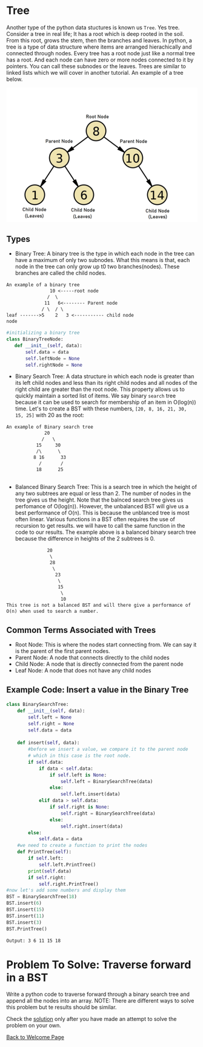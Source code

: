 # Tree
Another type of the python data stuctures is known us `Tree`. Yes tree. Consider a tree in real life; It has a root which is deep rooted in the soil. From this root, grows the stem, then the branches and leaves. In python, a tree is a type of data structure where items are arranged hierachically and connected through nodes. Every tree has a root node just like a normal tree has a root. And each node can have zero or more nodes connected to it by pointers. You can call these subnodes or the leaves. Trees are similar to linked lists which we will cover in another tutorial.
An example of a tree below.

![python tree](tree.png)

 ## Types
 - Binary Tree: A binary tree is the type in which each node in the tree can have a maximum of only two subnodes. What this means is that, each node in the tree can only grow up t0 two branches(nodes). These branches are called the child nodes. 
 ```
 An example of a binary tree
                 10 <-----root node
                /  \
               11   6<-------- Parent node
              / \  / \
leaf ------->5    2   3 <----------- child node
node
```
 ```python
 #initializing a binary tree
 class BinaryTreeNode:
    def __init__(self, data):
        self.data = data
        self.leftNode = None
        self.rightNode = None
```
 - Binary Search Tree: A data structure in which each node is greater than its left child nodes and less than its right child nodes and all nodes of the right child are greater than the root node. This property allows us to quickly maintain a sorted list of items. We say binary `search` tree because it can be used to search for membership of an item in O(log(n)) time. Let's to create a BST with these numbers, `[20, 8, 16, 21, 30, 15, 25]` with 20 as the root:
 ```
 An example of Binary search tree
               20
              /   \
            15     30
            /\      \
           8 16      33
             /       /
            18      25
                
 ```
 - Balanced Binary Search Tree: This is a search tree in which the height of any two subtrees are equal or less than 2. The number of nodes in the tree gives us the height. Note that the balnced search tree gives us perfomance of O(log(n)). However, the unbalanced BST will give us a best performance of O(n). This is because the unblanced tree is most often linear. Various functions in a BST often requires the use of recursion to get results. we will have to call the same function in the code to our results.
 The example above is a balanced binary search tree because the difference in heights of the 2 subtrees is 0.
````
               20
                \
                28
                 \
                  23
                   \ 
                   15
                    \
                    10
This tree is not a balanced BST and will there give a performance of O(n) when used to search a number.
````
## Common Terms Associated with Trees
- Root Node: This is where the nodes start connecting from. We can say it is the parent of the first parent nodes.
- Parent Node: A node that connects directly to the child nodes
- Child Node: A node that is directly connected from the parent node
- Leaf Node: A node that does not have any child nodes

## Example Code: Insert a value in the Binary Tree
```python
class BinarySearchTree:
    def __init__(self, data):
        self.left = None
        self.right = None
        self.data = data

    def insert(self, data):
        #before we insert a value, we compare it to the parent node
        # which in this case is the root node.
        if self.data:
            if data < self.data:
                if self.left is None:
                    self.left = BinarySearchTree(data)
                else:
                    self.left.insert(data)
            elif data > self.data:
                if self.right is None:
                    self.right = BinarySearchTree(data)
                else: 
                    self.right.insert(data)
        else:
            self.data = data
    #we need to create a function to print the nodes
    def PrintTree(self):
        if self.left:
            self.left.PrintTree()
        print(self.data)
        if self.right:
            self.right.PrintTree()
#now let's add some numbers and display them
BST = BinarySearchTree(18)
BST.insert(6)
BST.insert(15)
BST.insert(11)
BST.insert(3)
BST.PrintTree()
```
````
Output: 3 6 11 15 18
````

# Problem To Solve: Traverse forward in a BST
Write a python code to traverse forward through a binary search tree and append all the nodes into an array.
NOTE: There are different ways to solve this problem but te results should be similar.

Check the [solution](3-solution.py) only after you have made an attempt to solve the problem on your own.

[Back to Welcome Page](welcome.md)
